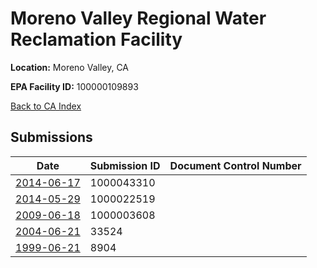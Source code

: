# Moreno Valley Regional Water Reclamation Facility

**Location:** Moreno Valley, CA

**EPA Facility ID:** 100000109893

[Back to CA Index](../../index.md)

## Submissions

| Date | Submission ID | Document Control Number |
|------|--------------|-------------------------|
| [2014-06-17](submissions/1000043310.md) | 1000043310 |  |
| [2014-05-29](submissions/1000022519.md) | 1000022519 |  |
| [2009-06-18](submissions/1000003608.md) | 1000003608 |  |
| [2004-06-21](submissions/33524.md) | 33524 |  |
| [1999-06-21](submissions/8904.md) | 8904 |  |

